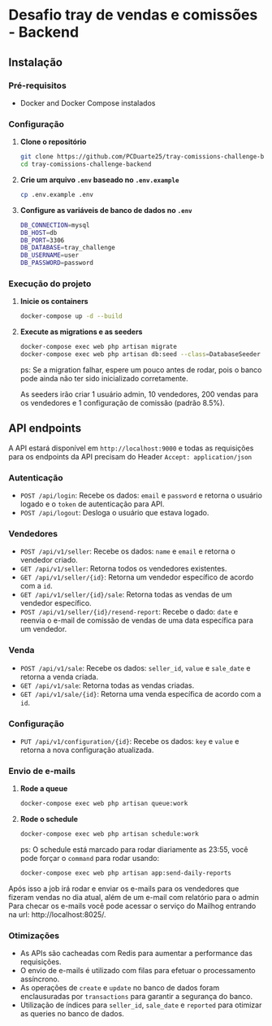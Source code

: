 # Desafio tray de vendas e comissões - Backend

## Instalação

### Pré-requisitos

- Docker and Docker Compose instalados

### Configuração

1. **Clone o repositório**
   ```bash
   git clone https://github.com/PCDuarte25/tray-comissions-challenge-backend.git
   cd tray-comissions-challenge-backend
   ```

2. **Crie um arquivo `.env` baseado no `.env.example`**
    ```bash
    cp .env.example .env
    ```

3. **Configure as variáveis de banco de dados no `.env`**
    ```bash
    DB_CONNECTION=mysql
    DB_HOST=db
    DB_PORT=3306
    DB_DATABASE=tray_challenge
    DB_USERNAME=user
    DB_PASSWORD=password
    ```

### Execução do projeto
1. **Inicie os containers**
   ```bash
   docker-compose up -d --build
   ```

2. **Execute as migrations e as seeders**
   ```bash
   docker-compose exec web php artisan migrate
   docker-compose exec web php artisan db:seed --class=DatabaseSeeder
   ```
   ps: Se a migration falhar, espere um pouco antes de rodar, pois o banco pode ainda não ter sido inicializado corretamente.

   As seeders irão criar 1 usuário admin, 10 vendedores, 200 vendas para os vendedores e 1 configuração de comissão (padrão 8.5%).

## API endpoints

A API estará disponível em `http://localhost:9000` e todas as requisições para os endpoints da API precisam do Header `Accept: application/json`

### Autenticação

* `POST /api/login`: Recebe os dados: `email` e `password` e retorna o usuário logado e o `token` de autenticação para API.
* `POST /api/logout`: Desloga o usuário que estava logado.

### Vendedores

* `POST /api/v1/seller`: Recebe os dados: `name` e `email` e retorna o vendedor criado.
* `GET /api/v1/seller`: Retorna todos os vendedores existentes.
* `GET /api/v1/seller/{id}`: Retorna um vendedor específico de acordo com a `id`.
* `GET /api/v1/seller/{id}/sale`: Retorna todas as vendas de um vendedor específico.
* `POST /api/v1/seller/{id}/resend-report`: Recebe o dado: `date` e reenvia o e-mail de comissão de vendas de uma data específica para um vendedor.

### Venda

* `POST /api/v1/sale`: Recebe os dados: `seller_id`, `value` e `sale_date` e retorna a venda criada.
* `GET /api/v1/sale`: Retorna todas as vendas criadas.
* `GET /api/v1/sale/{id}`: Retorna uma venda específica de acordo com a `id`.

### Configuração

* `PUT /api/v1/configuration/{id}`: Recebe os dados: `key` e `value` e retorna a nova configuração atualizada.

### Envio de e-mails

1. **Rode a queue**
   ```bash
   docker-compose exec web php artisan queue:work
   ```

2. **Rode o schedule**
    ```bash
   docker-compose exec web php artisan schedule:work
   ```
   ps: O schedule está marcado para rodar diariamente as 23:55, você pode forçar o `command` para rodar usando:
   ```bash
   docker-compose exec web php artisan app:send-daily-reports
   ```

Após isso a job irá rodar e enviar os e-mails para os vendedores que fizeram vendas no dia atual, além de um e-mail com relatório para o admin
Para checar os e-mails você pode acessar o serviço do Mailhog entrando na url: http://localhost:8025/.

### Otimizações
* As APIs são cacheadas com Redis para aumentar a performance das requisições.
* O envio de e-mails é utilizado com filas para efetuar o processamento assíncrono.
* As operações de `create` e `update` no banco de dados foram enclausuradas por `transactions` para garantir a segurança do banco.
* Utilização de índices para `seller_id`, `sale_date` e `reported` para otimizar as queries no banco de dados.


